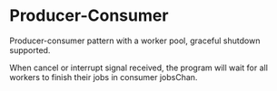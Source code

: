 # Producer-Consumer

Producer-consumer pattern with a worker pool, graceful shutdown supported.

When cancel or interrupt signal received, the program will wait for all workers to finish their jobs in consumer jobsChan.